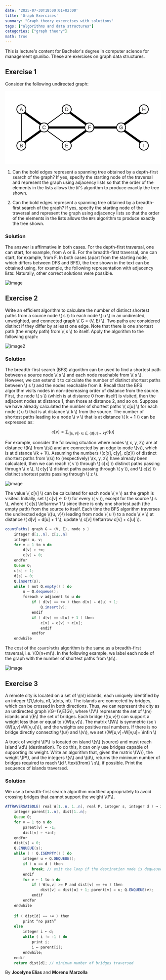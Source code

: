 ```yaml
---
date: '2025-07-30T18:00:01+02:00'
title: 'Graph Exercises'
summary: "Graph theory excercises with solutions"
tags: ["algorithms and data structures"]
categories: ["graph theory"]
math: true
---
```


This is lecture's content for Bachelor's degree in computer science for management @unibo. These are exercises on graph data structures.

## Exercise 1

Consider the following undirected graph: 

![Graph Image](./graph-exercise-1.webp)

1. Can the bold edges represent a spanning tree obtained by a depth-first search of the graph? If yes, specify the starting node of the traversal and represent the graph using adjacency lists so that the order of the elements in the lists allows the `DFS` algorithm to produce exactly the tree shown.

2. Can the bold edges represent a spanning tree obtained by a breadth-first search of the graph? If yes, specify the starting node of the traversal and represent the graph using adjacency lists so that the order of the elements in the lists allows the `BFS` algorithm to produce exactly the tree shown.

### Solution

The answer is affirmative in both cases. For the depth-first traversal, one can start, for example, from A or B. For the breadth-first traversal, one can start, for example, from F. In both cases (apart from the starting node, which differs between DFS and BFS), the tree shown in the text can be obtained using, for example, the following representation with adjacency lists: Naturally, other correct solutions were possible.

![image](sol-es-1.png)

## Exercise 2

Write an efficient algorithm to calculate the number of distinct shortest paths from a source node \\( s \\) to each node \\( u \\) in an undirected, unweighted, and connected graph \\( G = (V, E) \\). Two paths are considered distinct if they differ by at least one edge. Note that there is one shortest path (the empty path) from \\( s \\) to itself. Apply the algorithm to the following graph:

![image2](featured2.png)

### Solution

The breadth-first search (BFS) algorithm can be used to find a shortest path between a source node \\( s \\) and each node reachable from \\( s \\). However, we can extend it to calculate the number of distinct shortest paths between \\( s \\) and the nodes reachable from it. Recall that the BFS algorithm visits nodes in non-decreasing order of distance from the source. First, the node \\( s \\) (which is at distance 0 from itself) is visited, then the adjacent nodes at distance 1, then those at distance 2, and so on. Suppose we have already calculated the number of shortest paths \\( c[u] \\) for each node \\( u \\) that is at distance \\( k \\) from the source. The number of shortest paths leading to a node \\( v \\) that is at distance \\( k + 1 \\) can be expressed as:

$$
    c[v] = \sum_{\{[u,v]\} \in E, \ \{d[u]=k\}} c[u]
$$

For example, consider the following situation where nodes \\( x, y, z\\) are at distance \\(k\\) from \\(s\\) and are connected by an edge to node \\(v\\), which is at distance \\(k + 1\\). Assuming the numbers \\(c[x], c[y], c[z]\\) of distinct shortest paths from \\(s\\) to (respectively) \\(x, y, z\\) have already been calculated, then we can reach \\( v \\) through \\( c[x] \\) distinct paths passing through \\( x \\), \\( c[y] \\) distinct paths passing through \\( y \\), and \\( c[z] \\) distinct shortest paths passing through \\( z \\).

![image](sol-es-2.0.png)

The value \\( c[v] \\) can be calculated for each node \\( v \\) as the graph is visited. Initially, set \\( c[v] ← 0 \\) for every \\( v \\), except for the source \\( s \\), where \\( c[s] \leftarrow 1 \\) since there is only one shortest path (the empty path) from the source to itself. Each time the BFS algorithm traverses the undirected edge \\(\{u, v\}\\) leading from node \\( u \\) to a node \\( v \\) at distance \\( d[v] = d[u] + 1 \\), update \\( c[v] \leftarrow c[v] + c[u] \\).

```java
countPaths( graph G = (V, E), node s )
    integer d[1..n], c[1..n]
    integer u, v;
    for v ← 1 to n do
        d[v] ← +∞;
        c[v] ← 0;
    endfor
    Queue Q;
    c[s] ← 1;
    d[s] ← 0;
    Q.insert(s);
    while ( not Q.empty() ) do
        u ← Q.dequeue();
        foreach v adjacent to u do
            if ( d[v] == +∞ ) then d[v] ← d[u] + 1;
                Q.insert(v);
            endif
            if ( d[v] == d[u] + 1 ) then
                c[v] ← c[v] + c[u];
                endif
            endfor
    endwhile
```

The cost of the `countPaths` algorithm is the same as a breadth-first traversal, i.e. \\(O(n+m)\\). In the following example, we label each node of the graph with the number of shortest paths from \\(s\\).

![image](sol-es-2.1.png)

## Exercise 3

A remote city is located on a set of \\(n\\) islands, each uniquely identified by an integer \\(1,\dots, n1, \dots, n\\). The islands are connected by bridges, which can be crossed in both directions. Thus, we can represent the city as an undirected graph \\(G=(V,E)G\\), where \\(V\\) represents the set of \\(n\\) islands and \\(E\\) the set of bridges. Each bridge \\(\{u,v\}\\) can support a weight less than or equal to \\(W[u,v]\\). The matrix \\(W\\) is symmetric (so \\(W[u,v]=W[v,u]\\)), and the weights are positive real numbers. If there is no bridge directly connecting \\(u\\) and \\(v\\), we set \\(W[u,v]=W[v,u]= \infin \\)

A truck of weight \\(P\\) is located on island \\(s\\) (source) and must reach island \\(d\\) (destination). To do this, it can only use bridges capable of supporting its weight. Write an algorithm that, given the matrix \\(W\\), the weight \\(P\\), and the integers \\(s\\) and \\(d\\), returns the minimum number of bridges required to reach \\(d \ \text{from} \ s\\), if possible. Print the sequence of islands traversed.

### Solution

We use a breadth-first search algorithm modified appropriately to avoid crossing bridges that cannot support the weight \\(P\\).

```java
ATTRAVERSAISOLE( real W[1..n, 1..n], real P, integer s, integer d ) → integer
    integer parent[1..n], dist[1..n];
    Queue Q;
    for v ← 1 to n do
        parent[v] ← -1;
        dist[v] ← +inf;
    endfor
    dist[s] ← 0;
    Q.ENQUEUE(s);
    while ( ! Q.ISEMPTY() ) do
        integer u ← Q.DEQUEUE();
        if ( u == d ) then
            break; // exit the loop if the destination node is dequeued
        endif
        for v ← 1 to n do
            if ( W[u,v] >= P and dist[v] == +∞ ) then
                dist[v] ← dist[u] + 1; parent[v] ← u; Q.ENQUEUE(v);
            endif
        endfor
    endwhile

    if ( dist[d] == +∞ ) then
        print “no path”
    else
        integer i ← d;
        while ( i != -1 ) do
            print i;
            i ← parent[i];
        endwhile;
    endif
    return dist[d]; // minimum number of bridges traversed
```

By **Jocelyne Elias** and **Moreno Marzolla**